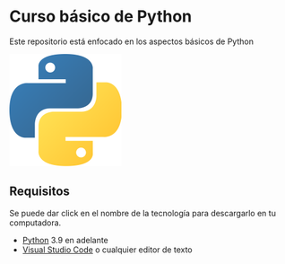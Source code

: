 # Curso básico de Python

Este repositorio está enfocado en los aspectos básicos de Python

![Logo de Python](./readme_imgs/200X200_python_logo.png)

## Requisitos

Se puede dar click en el nombre de la tecnología para descargarlo en tu computadora.

-   [Python](https://www.python.org/) 3.9 en adelante
-   [Visual Studio Code](https://code.visualstudio.com/) o cualquier editor de texto
